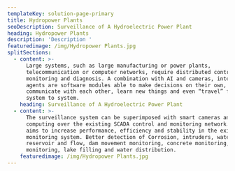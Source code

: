 ```yaml
---
templateKey: solution-page-primary
title: Hydropower Plants
seoDescription: Surveillance of A Hydroelectric Power Plant
heading: Hydropower Plants
description: 'Description '
featuredimage: /img/Hydropower Plants.jpg
splitSections:
  - content: >-
      Large systems, such as large manufacturing or power plants,
      telecommunication or computer networks, require distributed control,
      monitoring and diagnosis. A combination with AI and cameras, intelligent
      agents are software modules able to make decisions on their own,
      communicate with each other, learn new things and even “travel” from
      system to system.
    heading: Surveillance of A Hydroelectric Power Plant
  - content: >-
      The surveillance system can be superimposed with smart cameras and edge
      computing over the existing SCADA control and monitoring network. This
      aims to increase performance, efficiency and stability in the existing
      monitoring system. Better detection of Corrosion, intruders, water
      reservoir and flow, dam movement monitoring, concrete monitoring, climate
      monitoring, lake filling and water distribution.
    featuredimage: /img/Hydropower Plants.jpg
---
```


